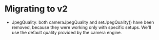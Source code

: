 # Migrating to v2

- JpegQuality: both cameraJpegQuality and setJpegQuality() have been removed, because
  they were working only with specific setups. We'll use the default quality provided
  by the camera engine.